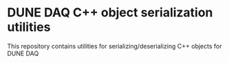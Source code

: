 # DUNE DAQ C++ object serialization utilities

This repository contains utilities for serializing/deserializing C++ objects for DUNE DAQ

